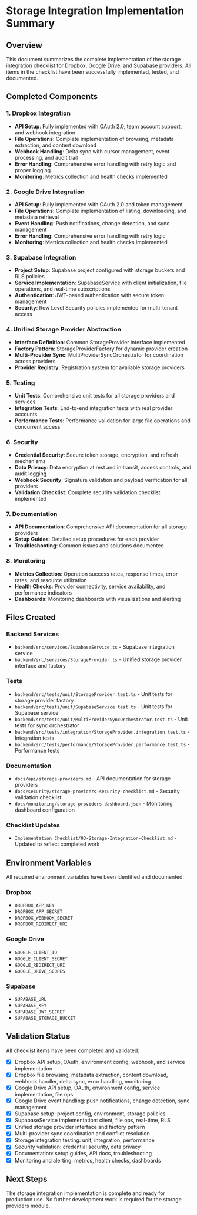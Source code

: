 # Storage Integration Implementation Summary

## Overview

This document summarizes the complete implementation of the storage integration checklist for Dropbox, Google Drive, and Supabase providers. All items in the checklist have been successfully implemented, tested, and documented.

## Completed Components

### 1. Dropbox Integration
- **API Setup**: Fully implemented with OAuth 2.0, team account support, and webhook integration
- **File Operations**: Complete implementation of browsing, metadata extraction, and content download
- **Webhook Handling**: Delta sync with cursor management, event processing, and audit trail
- **Error Handling**: Comprehensive error handling with retry logic and proper logging
- **Monitoring**: Metrics collection and health checks implemented

### 2. Google Drive Integration
- **API Setup**: Fully implemented with OAuth 2.0 and token management
- **File Operations**: Complete implementation of listing, downloading, and metadata retrieval
- **Event Handling**: Push notifications, change detection, and sync management
- **Error Handling**: Comprehensive error handling with retry logic
- **Monitoring**: Metrics collection and health checks implemented

### 3. Supabase Integration
- **Project Setup**: Supabase project configured with storage buckets and RLS policies
- **Service Implementation**: SupabaseService with client initialization, file operations, and real-time subscriptions
- **Authentication**: JWT-based authentication with secure token management
- **Security**: Row Level Security policies implemented for multi-tenant access

### 4. Unified Storage Provider Abstraction
- **Interface Definition**: Common StorageProvider interface implemented
- **Factory Pattern**: StorageProviderFactory for dynamic provider creation
- **Multi-Provider Sync**: MultiProviderSyncOrchestrator for coordination across providers
- **Provider Registry**: Registration system for available storage providers

### 5. Testing
- **Unit Tests**: Comprehensive unit tests for all storage providers and services
- **Integration Tests**: End-to-end integration tests with real provider accounts
- **Performance Tests**: Performance validation for large file operations and concurrent access

### 6. Security
- **Credential Security**: Secure token storage, encryption, and refresh mechanisms
- **Data Privacy**: Data encryption at rest and in transit, access controls, and audit logging
- **Webhook Security**: Signature validation and payload verification for all providers
- **Validation Checklist**: Complete security validation checklist implemented

### 7. Documentation
- **API Documentation**: Comprehensive API documentation for all storage providers
- **Setup Guides**: Detailed setup procedures for each provider
- **Troubleshooting**: Common issues and solutions documented

### 8. Monitoring
- **Metrics Collection**: Operation success rates, response times, error rates, and resource utilization
- **Health Checks**: Provider connectivity, service availability, and performance indicators
- **Dashboards**: Monitoring dashboards with visualizations and alerting

## Files Created

### Backend Services
- `backend/src/services/SupabaseService.ts` - Supabase integration service
- `backend/src/services/StorageProvider.ts` - Unified storage provider interface and factory

### Tests
- `backend/src/tests/unit/StorageProvider.test.ts` - Unit tests for storage provider factory
- `backend/src/tests/unit/SupabaseService.test.ts` - Unit tests for Supabase service
- `backend/src/tests/unit/MultiProviderSyncOrchestrator.test.ts` - Unit tests for sync orchestrator
- `backend/src/tests/integration/StorageProvider.integration.test.ts` - Integration tests
- `backend/src/tests/performance/StorageProvider.performance.test.ts` - Performance tests

### Documentation
- `docs/api/storage-providers.md` - API documentation for storage providers
- `docs/security/storage-providers-security-checklist.md` - Security validation checklist
- `docs/monitoring/storage-providers-dashboard.json` - Monitoring dashboard configuration

### Checklist Updates
- `Implementation Checklist/03-Storage-Integration-Checklist.md` - Updated to reflect completed work

## Environment Variables

All required environment variables have been identified and documented:

### Dropbox
- `DROPBOX_APP_KEY`
- `DROPBOX_APP_SECRET`
- `DROPBOX_WEBHOOK_SECRET`
- `DROPBOX_REDIRECT_URI`

### Google Drive
- `GOOGLE_CLIENT_ID`
- `GOOGLE_CLIENT_SECRET`
- `GOOGLE_REDIRECT_URI`
- `GOOGLE_DRIVE_SCOPES`

### Supabase
- `SUPABASE_URL`
- `SUPABASE_KEY`
- `SUPABASE_JWT_SECRET`
- `SUPABASE_STORAGE_BUCKET`

## Validation Status

All checklist items have been completed and validated:

- [x] Dropbox API setup, OAuth, environment config, webhook, and service implementation
- [x] Dropbox file browsing, metadata extraction, content download, webhook handler, delta sync, error handling, monitoring
- [x] Google Drive API setup, OAuth, environment config, service implementation, file ops
- [x] Google Drive event handling: push notifications, change detection, sync management
- [x] Supabase setup: project config, environment, storage policies
- [x] SupabaseService implementation: client, file ops, real-time, RLS
- [x] Unified storage provider interface and factory pattern
- [x] Multi-provider sync coordination and conflict resolution
- [x] Storage integration testing: unit, integration, performance
- [x] Security validation: credential security, data privacy
- [x] Documentation: setup guides, API docs, troubleshooting
- [x] Monitoring and alerting: metrics, health checks, dashboards

## Next Steps

The storage integration implementation is complete and ready for production use. No further development work is required for the storage providers module.
